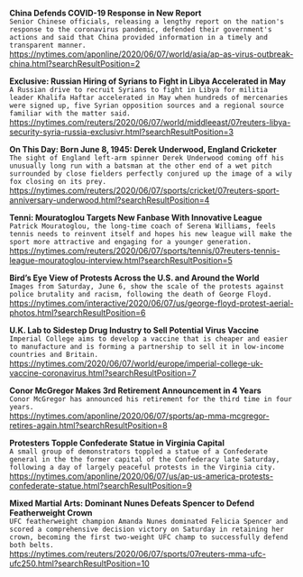 **China Defends COVID-19 Response in New Report**\
`Senior Chinese officials, releasing a lengthy report on the nation's response to the coronavirus pandemic, defended their government's actions and said that China provided information in a timely and transparent manner. `\
https://nytimes.com/aponline/2020/06/07/world/asia/ap-as-virus-outbreak-china.html?searchResultPosition=2

**Exclusive: Russian Hiring of Syrians to Fight in Libya Accelerated in May**\
`A Russian drive to recruit Syrians to fight in Libya for militia leader Khalifa Haftar accelerated in May when hundreds of mercenaries were signed up, five Syrian opposition sources and a regional source familiar with the matter said.`\
https://nytimes.com/reuters/2020/06/07/world/middleeast/07reuters-libya-security-syria-russia-exclusivr.html?searchResultPosition=3

**On This Day: Born June 8, 1945: Derek Underwood, England Cricketer**\
`The sight of England left-arm spinner Derek Underwood coming off his unusually long run with a batsman at the other end of a wet pitch surrounded by close fielders perfectly conjured up the image of a wily fox closing on its prey.`\
https://nytimes.com/reuters/2020/06/07/sports/cricket/07reuters-sport-anniversary-underwood.html?searchResultPosition=4

**Tenni: Mouratoglou Targets New Fanbase With Innovative League**\
`Patrick Mouratoglou, the long-time coach of Serena Williams, feels tennis needs to reinvent itself and hopes his new league will make the sport more attractive and engaging for a younger generation. `\
https://nytimes.com/reuters/2020/06/07/sports/tennis/07reuters-tennis-league-mouratoglou-interview.html?searchResultPosition=5

**Bird’s Eye View of Protests Across the U.S. and Around the World**\
`Images from Saturday, June 6, show the scale of the protests against police brutality and racism, following the death of George Floyd.`\
https://nytimes.com/interactive/2020/06/07/us/george-floyd-protest-aerial-photos.html?searchResultPosition=6

**U.K. Lab to Sidestep Drug Industry to Sell Potential Virus Vaccine**\
`Imperial College aims to develop a vaccine that is cheaper and easier to manufacture and is forming a partnership to sell it in low-income countries and Britain.`\
https://nytimes.com/2020/06/07/world/europe/imperial-college-uk-vaccine-coronavirus.html?searchResultPosition=7

**Conor McGregor Makes 3rd Retirement Announcement in 4 Years**\
`Conor McGregor has announced his retirement for the third time in four years.`\
https://nytimes.com/aponline/2020/06/07/sports/ap-mma-mcgregor-retires-again.html?searchResultPosition=8

**Protesters Topple Confederate Statue in Virginia Capital**\
`A small group of demonstrators toppled a statue of a Confederate general in the the former capital of the Confederacy late Saturday, following a day of largely peaceful protests in the Virginia city.`\
https://nytimes.com/aponline/2020/06/07/us/ap-us-america-protests-confederate-statue.html?searchResultPosition=9

**Mixed Martial Arts: Dominant Nunes Defeats Spencer to Defend Featherweight Crown**\
`UFC featherweight champion Amanda Nunes dominated Felicia Spencer and scored a comprehensive decision victory on Saturday in retaining her crown, becoming the first two-weight UFC champ to successfully defend both belts. `\
https://nytimes.com/reuters/2020/06/07/sports/07reuters-mma-ufc-ufc250.html?searchResultPosition=10

